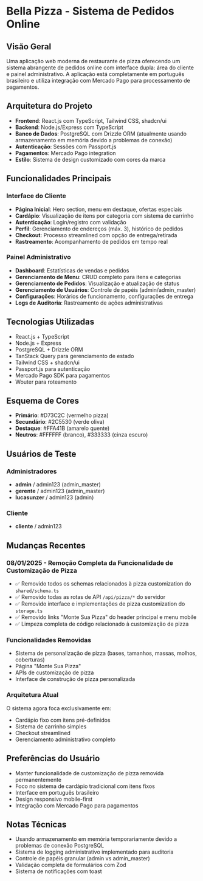 # Bella Pizza - Sistema de Pedidos Online

## Visão Geral

Uma aplicação web moderna de restaurante de pizza oferecendo um sistema abrangente de pedidos online com interface dupla: área do cliente e painel administrativo. A aplicação está completamente em português brasileiro e utiliza integração com Mercado Pago para processamento de pagamentos.

## Arquitetura do Projeto

- **Frontend**: React.js com TypeScript, Tailwind CSS, shadcn/ui
- **Backend**: Node.js/Express com TypeScript
- **Banco de Dados**: PostgreSQL com Drizzle ORM (atualmente usando armazenamento em memória devido a problemas de conexão)
- **Autenticação**: Sessões com Passport.js
- **Pagamentos**: Mercado Pago integration
- **Estilo**: Sistema de design customizado com cores da marca

## Funcionalidades Principais

### Interface do Cliente
- **Página Inicial**: Hero section, menu em destaque, ofertas especiais
- **Cardápio**: Visualização de itens por categoria com sistema de carrinho
- **Autenticação**: Login/registro com validação
- **Perfil**: Gerenciamento de endereços (máx. 3), histórico de pedidos
- **Checkout**: Processo streamlined com opção de entrega/retirada
- **Rastreamento**: Acompanhamento de pedidos em tempo real

### Painel Administrativo
- **Dashboard**: Estatísticas de vendas e pedidos
- **Gerenciamento de Menu**: CRUD completo para itens e categorias
- **Gerenciamento de Pedidos**: Visualização e atualização de status
- **Gerenciamento de Usuários**: Controle de papéis (admin/admin_master)
- **Configurações**: Horários de funcionamento, configurações de entrega
- **Logs de Auditoria**: Rastreamento de ações administrativas

## Tecnologias Utilizadas

- React.js + TypeScript
- Node.js + Express
- PostgreSQL + Drizzle ORM
- TanStack Query para gerenciamento de estado
- Tailwind CSS + shadcn/ui
- Passport.js para autenticação
- Mercado Pago SDK para pagamentos
- Wouter para roteamento

## Esquema de Cores

- **Primário**: #D73C2C (vermelho pizza)
- **Secundário**: #2C5530 (verde oliva)
- **Destaque**: #FFA41B (amarelo quente)
- **Neutros**: #FFFFFF (branco), #333333 (cinza escuro)

## Usuários de Teste

### Administradores
- **admin** / admin123 (admin_master)
- **gerente** / admin123 (admin_master)
- **lucasunzer** / admin123 (admin)

### Cliente
- **cliente** / admin123

## Mudanças Recentes

### 08/01/2025 - Remoção Completa da Funcionalidade de Customização de Pizza
- ✅ Removido todos os schemas relacionados à pizza customization do `shared/schema.ts`
- ✅ Removido todas as rotas de API `/api/pizza/*` do servidor
- ✅ Removido interface e implementações de pizza customization do `storage.ts`
- ✅ Removido links "Monte Sua Pizza" do header principal e menu mobile
- ✅ Limpeza completa de código relacionado à customização de pizza

### Funcionalidades Removidas
- Sistema de personalização de pizza (bases, tamanhos, massas, molhos, coberturas)
- Página "Monte Sua Pizza"
- APIs de customização de pizza
- Interface de construção de pizza personalizada

### Arquitetura Atual
O sistema agora foca exclusivamente em:
- Cardápio fixo com itens pré-definidos
- Sistema de carrinho simples
- Checkout streamlined
- Gerenciamento administrativo completo

## Preferências do Usuário

- Manter funcionalidade de customização de pizza removida permanentemente
- Foco no sistema de cardápio tradicional com itens fixos
- Interface em português brasileiro
- Design responsivo mobile-first
- Integração com Mercado Pago para pagamentos

## Notas Técnicas

- Usando armazenamento em memória temporariamente devido a problemas de conexão PostgreSQL
- Sistema de logging administrativo implementado para auditoria
- Controle de papéis granular (admin vs admin_master)
- Validação completa de formulários com Zod
- Sistema de notificações com toast